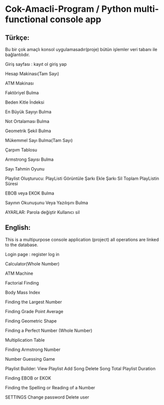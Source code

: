# Cok-Amacli-Program / Python multi-functional console app

## Türkçe:

Bu bir çok amaçlı konsol uygulamasadır(proje) bütün işlemler veri tabanı ile bağlantılıdır.

Giriş sayfası :
kayıt ol
giriş yap

Hesap Makinası(Tam Sayı)

ATM Makinası

Faktöriyel Bulma

Beden Kitle İndeksi

En Büyük Sayıyı Bulma

Not Ortalaması Bulma

Geometrik Şekil Bulma

Mükemmel Sayı Bulma(Tam Sayı)

Çarpım Tablosu

Armstrong Sayısı Bulma

Sayı Tahmin Oyunu

Playlist Oluşturucu:
PlayListi Görüntüle
Şarkı Ekle
Şarkı Sil
Toplam PlayListin Süresi

EBOB veya EKOK Bulma

Sayının Okunuşunu Veya Yazılışını Bulma

AYARLAR:
Parola değiştir 
Kullanıcı sil


## English:

This is a multipurpose console application (project) all operations are linked to the database.

Login page :
register
log in

Calculator(Whole Number)

ATM Machine

Factorial Finding

Body Mass Index

Finding the Largest Number

Finding Grade Point Average

Finding Geometric Shape

Finding a Perfect Number (Whole Number)

Multiplication Table

Finding Armstrong Number

Number Guessing Game

Playlist Builder:
View Playlist
Add Song
Delete Song
Total Playlist Duration

Finding EBOB or EKOK

Finding the Spelling or Reading of a Number

SETTINGS
Change password 
Delete user
